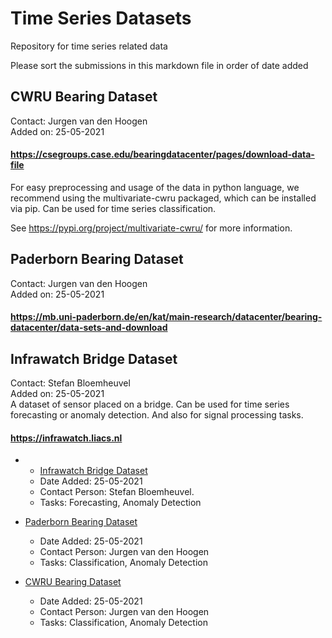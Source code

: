 # Time Series Datasets
Repository for time series related data

Please sort the submissions in this markdown file in order of date added


## CWRU Bearing Dataset 
Contact: Jurgen van den Hoogen <br />
Added on: 25-05-2021 <br />
#### https://csegroups.case.edu/bearingdatacenter/pages/download-data-file
For easy preprocessing and usage of the data in python language, we recommend using the multivariate-cwru packaged, which can be installed via pip.
Can be used for time series classification.

See https://pypi.org/project/multivariate-cwru/ for more information.


## Paderborn Bearing Dataset 
Contact: Jurgen van den Hoogen <br />
Added on: 25-05-2021 <br />
#### https://mb.uni-paderborn.de/en/kat/main-research/datacenter/bearing-datacenter/data-sets-and-download



## Infrawatch Bridge Dataset
Contact: Stefan Bloemheuvel <br />
Added on: 25-05-2021 <br />
A dataset of sensor placed on a bridge. Can be used for time series forecasting or anomaly detection. And also for signal processing tasks.
#### https://infrawatch.liacs.nl



- - [Infrawatch Bridge Dataset](https://infrawatch.liacs.nl)
  - Date Added: 25-05-2021
  - Contact Person: Stefan Bloemheuvel.
  - Tasks: Forecasting, Anomaly Detection

- [Paderborn Bearing Dataset](https://mb.uni-paderborn.de/en/kat/main-research/datacenter/bearing-datacenter/data-sets-and-download)

  - Date Added: 25-05-2021
  - Contact Person: Jurgen van den Hoogen
  - Tasks: Classification, Anomaly Detection

- [CWRU Bearing Dataset](https://csegroups.case.edu/bearingdatacenter/pages/download-data-file)
  - Date Added: 25-05-2021
  - Contact Person: Jurgen van den Hoogen
  - Tasks: Classification, Anomaly Detection   
